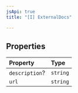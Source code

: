 ```yaml
---
jsApi: true
title: "[I] ExternalDocs"

---
```

## Properties

| Property | Type |
| :------ | :------ |
| `description`? | `string` |
| `url` | `string` |
